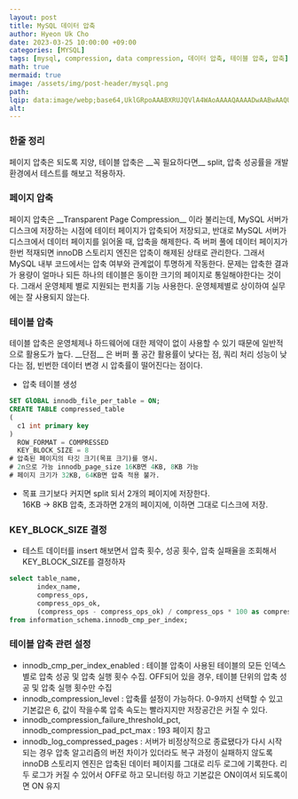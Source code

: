 ```yaml
---
layout: post  
title: MySQL 데이터 압축  
author: Hyeon Uk Cho  
date: 2023-03-25 10:00:00 +09:00  
categories: [MYSQL]  
tags: [mysql, compression, data compression, 데이터 압축, 테이블 압축, 압축]  
math: true  
mermaid: true  
image: /assets/img/post-header/mysql.png  
path:   
lqip: data:image/webp;base64,UklGRpoAAABXRUJQVlA4WAoAAAAQAAAADwAABwAAQUxQSDIAAAARL0AmbZurmr57yyIiqE8oiG0bejIYEQTgqiDA9vqnsUSI6H+oAERp2HZ65qP/VIAWAFZQOCBCAAAA8AEAnQEqEAAIAAVAfCWkAALp8sF8rgRgAP7o9FDvMCkMde9PK7euH5M1m6VWoDXf2FkP3BqV0ZYbO6NA/VFIAAAA  
alt:
---
```



<h3 data-toc-skip>한줄 정리</h3>
페이지 압축은 되도록 지양, 테이블 압축은 __꼭 필요하다면__ split, 압축 성공률을 개발환경에서 테스트를 해보고 적용하자.

<h3 data-toc-skip>페이지 압축</h3>
페이지 압축은 __Transparent Page Compression__ 이라 불리는데, MySQL 서버가 디스크에 저장하는 시점에 테이터 페이지가 압축되어 저장되고, 반대로
MySQL 서버가 디스크에서 데이터 페이지를 읽어올 때,  
압축을 해제한다. 즉 버퍼 풀에 데이터 페이지가 한번 적재되면 innoDB 스토리지 엔진은 압축이 해제된 상태로 관리한다. 그래서 MySQL 내부 코드에서는 압축 여부와 관계없이
투명하게 작동한다.  
문제는 압축한 결과가 용량이 얼마나 되든 하나의 테이블은 동이한 크기의 페이지로 통일해야한다는 것이다. 그래서 운영체제 별로 지원되는 펀치홀 기능 사용한다.  
운영체제별로 상이하여 실무에는 잘 사용되지 않는다.

<h3 data-toc-skip>테이블 압축</h3>
테이블 압축은 운영체제나 하드웨어에 대한 제약이 없이 사용할 수 있기 때문에 일반적으로 활용도가 높다.  
__단점__ 은 버퍼 풀 공간 활용률이 낮다는 점, 쿼리 처리 성능이 낮다는 점, 빈번한 데이터 변경 시 압축률이 떨어진다는 점이다.

- 압축 테이블 생성

```sql
SET GlOBAL innodb_file_per_table = ON;
CREATE TABLE compressed_table
(
  c1 int primary key
)
  ROW_FORMAT = COMPRESSED
  KEY_BLOCK_SIZE = 8
# 압축된 페이지의 타깃 크기(목표 크기)를 명시.
# 2n으로 가능 innodb_page_size 16KB면 4KB, 8KB 가능
# 페이지 크기가 32KB, 64KB면 압축 적용 불가.
```

- 목표 크기보다 커지면 split 되서 2개의 페이지에 저장한다.  
  16KB -> 8KB 압축, 초과하면 2개의 페이지에, 이하면 그대로 디스크에 저장.

<h3 data-toc-skip>KEY_BLOCK_SIZE 결정</h3>

- 테스트 데이터를 insert 해보면서 압축 횟수, 성공 횟수, 압축 실패율을 조회해서 KEY_BLOCK_SIZE를 결정하자

```sql
select table_name,
       index_name,
       compress_ops,
       compress_ops_ok,
       (compress_ops - compress_ops_ok) / compress_ops * 100 as compression_failure_pct
from information_schema.innodb_cmp_per_index;
```

<h3 data-toc-skip>테이블 압축 관련 설정</h3>

- innodb_cmp_per_index_enabled : 테이블 압축이 사용된 테이블의 모든 인덱스별로 압축 성공 및 압축 실행 횟수 수집. OFF되어 있을 경우, 테이블 단위의
  압축 성공 및 압축 실행 횟수만 수집
- innodb_compression_level : 압축률 설정이 가능하다. 0-9까지 선택할 수 있고 기본값은 6, 값이 작을수록 압축 속도는 빨라지지만 저장공간은 커질 수
  있다.
- innodb_compression_failure_threshold_pct, innodb_compression_pad_pct_max : 193 페이지 참고
- innodb_log_compressed_pages : 서버가 비정상적으로 종료됐다가 다시 시작되는 경우 압축 알고리즘의 버전 차이가 있더라도 복구 과정이 실패하지 않도록
  innoDB 스토리지 엔진은 압축된 데이터 페이지를 그대로 리두 로그에 기록한다. 리두 로그가 커질 수 있어서 OFF로 하고 모니터링 하고 기본값은 ON이여서 되도록이면 ON
  유지
